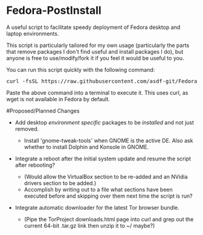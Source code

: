 Fedora-PostInstall
==================

A useful script to facilitate speedy deployment of Fedora desktop and laptop environments.

This script is particularly tailored for my own usage (particularly the parts that remove packages I don't find useful and install packages I do), but anyone is free to use/modify/fork it if you feel it would be useful to you.

You can run this script quickly with the following command:
<pre>curl -fsSL https://raw.githubusercontent.com/asdf-git/Fedora-PostInstall/master/Fedora.sh -o /tmp/Fedora.sh && sudo sh /tmp/Fedora.sh</pre>

Paste the above command into a terminal to execute it. This uses curl, as wget is not available in Fedora by default.


#Proposed/Planned Changes
- Add desktop *environment specific* packages to be *installed* and not just removed.
  - Install 'gnome-tweak-tools' when GNOME is the active DE. Also ask whether to install Dolphin and Konsole in GNOME.

- Integrate a reboot after the initial system update and resume the script after rebooting?
  - (Would allow the VirtualBox section to be re-added and an NVidia drivers section to be added.)
  - Accomplish by writing out to a file what sections have been executed before and skipping over them next time the script is run?

- Integrate automatic downloader for the latest Tor browser bundle.
  - (Pipe the TorProject downloads.html page into curl and grep out the current 64-bit .tar.gz link then unzip it to ~/ maybe?)
